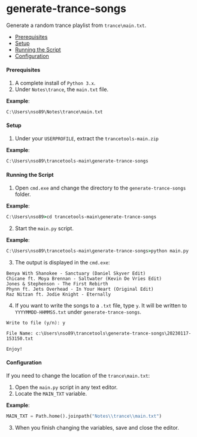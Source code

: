 # generate-trance-songs
Generate a random trance playlist from `trance\main.txt`.

* [Prerequisites](#prerequisites)
* [Setup](#setup)
* [Running the Script](#running-the-script)
* [Configuration](#configuration)

#### <a name="prerequisites"></a>Prerequisites
1. A complete install of `Python 3.x`.
2. Under `Notes\trance`, the `main.txt` file.

**Example**:
```
C:\Users\nso89\Notes\trance\main.txt
```

#### <a name="setup"></a>Setup
1. Under your `USERPROFILE`, extract the `trancetools-main.zip`

**Example**:
```cmd
C:\Users\nso89\trancetools-main\generate-trance-songs
```

#### <a name="running-the-script"></a>Running the Script
1. Open `cmd.exe` and change the directory to the `generate-trance-songs` folder.

**Example**:
```cmd
C:\Users\nso89>cd trancetools-main\generate-trance-songs
```

2. Start the `main.py` script.

**Example**:
```cmd
C:\Users\nso89\trancetools-main\generate-trance-songs>python main.py
```

3. The output is displayed in the `cmd.exe`:
```
Benya With Shanokee - Sanctuary (Daniel Skyver Edit)      
Chicane ft. Moya Brennan - Saltwater (Kevin De Vries Edit)
Jones & Stephenson - The First Rebirth
Phynn ft. Jets Overhead - In Your Heart (Original Edit)   
Raz Nitzan ft. Jodie Knight - Eternally
```

4. If you want to write the songs to a `.txt` file, type `y`. It will be written to `YYYYMMDD-HHMMSS.txt` under `generate-trance-songs`.

```
Write to file (y/n): y

File Name: c:\Users\nso89\trancetools\generate-trance-songs\20230117-153150.txt 

Enjoy!
```

#### <a name="configuration"></a>Configuration
If you need to change the location of the `trance\main.txt`:
1. Open the `main.py` script in any text editor.
2. Locate the `MAIN_TXT` variable.

**Example**:
```python
MAIN_TXT = Path.home().joinpath("Notes\\trance\\main.txt")
```
3. When you finish changing the variables, save and close the editor.
